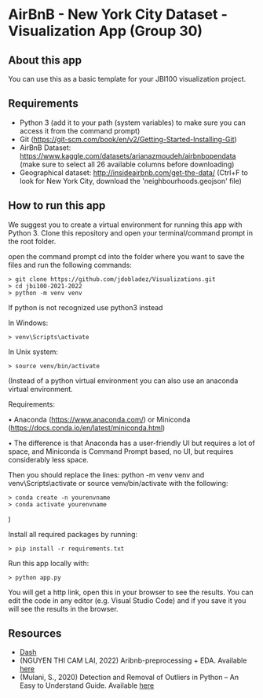 # AirBnB - New York City Dataset - Visualization App (Group 30)

## About this app

You can use this as a basic template for your JBI100 visualization project.

## Requirements

* Python 3 (add it to your path (system variables) to make sure you can access it from the command prompt)
* Git (https://git-scm.com/book/en/v2/Getting-Started-Installing-Git)
* AirBnB Dataset: https://www.kaggle.com/datasets/arianazmoudeh/airbnbopendata (make sure to select all 26 available columns before downloading)
* Geographical dataset: http://insideairbnb.com/get-the-data/ (Ctrl+F to look for New York City, download the 'neighbourhoods.geojson' file)

## How to run this app

We suggest you to create a virtual environment for running this app with Python 3. Clone this repository 
and open your terminal/command prompt in the root folder.


open the command prompt
cd into the folder where you want to save the files and run the following commands:

```
> git clone https://github.com/jdobladez/Visualizations.git
> cd jbi100-2021-2022
> python -m venv venv

```
If python is not recognized use python3 instead

In Windows: 

```
> venv\Scripts\activate

```
In Unix system:
```
> source venv/bin/activate
```

(Instead of a python virtual environment you can also use an anaconda virtual environment.
 
Requirements:

• Anaconda (https://www.anaconda.com/) or Miniconda (https://docs.conda.io/en/latest/miniconda.html)

• The difference is that Anaconda has a user-friendly UI but requires a lot of space, and Miniconda is Command Prompt based, no UI, but requires considerably less space.

Then you should replace the lines: python -m venv venv and venv\Scripts\activate or source venv/bin/activate with the following:

```
> conda create -n yourenvname
> conda activate yourenvname
```
)

Install all required packages by running:
```
> pip install -r requirements.txt
```

Run this app locally with:
```
> python app.py
```
You will get a http link, open this in your browser to see the results. You can edit the code in any editor (e.g. Visual Studio Code) and if you save it you will see the results in the browser.

## Resources

* [Dash](https://dash.plot.ly/)
* (NGUYEN THI CAM LAI, 2022) Aribnb-preprocessing + EDA. Available [here](https://www.kaggle.com/code/nguyenthicamlai/aribnb-preprocessing-eda)
* (Mulani, S., 2020) Detection and Removal of Outliers in Python – An Easy to Understand Guide. Available [here](https://www.askpython.com/python/examples/detection-removal-outliers-in-python)
 
